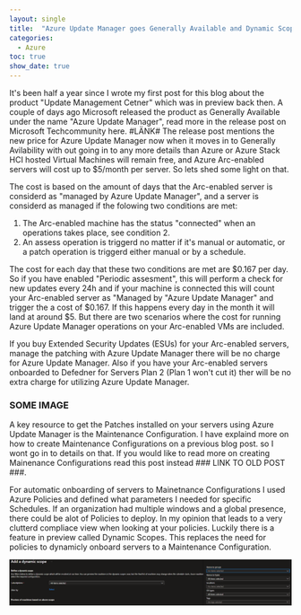```yaml
---
layout: single
title:  "Azure Update Manager goes Generally Available and Dynamic Scopes is in Preview"
categories: 
  - Azure
toc: true
show_date: true
---
```

It's been half a year since I wrote my first post for this blog about the product "Update Management Cetner" which was in preview back then. A couple of days ago Microsoft released the product as Generally Available under the name "Azure Update Manager", read more in the release post on Microsoft Techcommunity here. #LÄNK# The release post mentions the new price for Azure Update Manager now when it moves in to Generally Avilability with out going in to any more details than Azure or Azure Stack HCI hosted Virtual Machines will remain free, and Azure Arc-enabled servers will cost up to $5/month per server. So lets shed some light on that. 

The cost is based on the amount of days that the Arc-enabled server is considerd as "managed by Azure Update Manager", and a server is considerd as managed if the folowing two conditions are met:
1. The Arc-enabled machine has the status "connected" when an operations takes place, see condition 2. 
2. An assess operation is triggerd no matter if it's manual or automatic, or a patch operation is triggerd either manual or by a schedule. 

The cost for each day that these two conditions are met are $0.167 per day. So if you have enabled "Periodic assesment", this will perform a check for new updates every 24h and if your machine is connected this will count your Arc-enabled server as "Managed by "Azure Update Manager" and trigger the a cost of $0.167. If this happens every day in the month it will land at around $5. But there are two scenarios where the cost for running Azure Update Manager operations on your Arc-enabled VMs are included. 

If you buy Extended Security Updates (ESUs) for your Arc-enabled servers, manage the patching with Azure Update Manager there will be no charge for Azure Update Manager. Also if you have your Arc-enabled servers onboarded to Defedner for Servers Plan 2 (Plan 1 won't cut it) ther will be no extra charge for utilizing Azure Update Manager. 

### SOME IMAGE ###

A key resource to get the Patches installed on your servers using Azure Update Manager is the Maintenance Configuration. I have explaind more on how to create Maintenance Configurations on a previous blog post. so I wont go in to details on that. If you would like to read more on creating Mainenance Configurations read this post instead ### LINK TO OLD POST ###.

For automatic onboarding of servers to Mainetnance Configurations I used Azure Policies and defined what parameters I needed for specific Schedules. If an organization had multiple windows and a global presence, there could be alot of Policies to deploy. In my opinion that leads to a very clutterd compliace view when looking at your policies. Luckily there is a feature in preview called Dynamic Scopes. This replaces the need for policies to dynamicly onboard servers to a Maintenance Configuration. 

![](/assets/img/dynamicScopeFilterPortal.png)